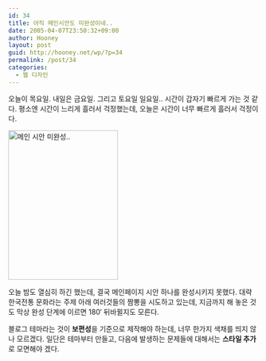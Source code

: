 ```yaml
---
id: 34
title: 아직 메인시안도 미완성이네..
date: 2005-04-07T23:50:32+09:00
author: Hooney
layout: post
guid: http://hooney.net/wp/?p=34
permalink: /post/34
categories:
  - 웹 디자인
---
```

오늘이 목요일. 내일은 금요일. 그리고 토요일 일요일.. 시간이 갑자기 빠르게 가는 것 같다. 평소엔 시간이 느리게 흘러서 걱정했는데, 오늘은 시간이 너무 빠르게 흘러서 걱정이다.

[<img src="/files/img/2005-04/_main-test.jpg" alt="메인 시안 미완성.." height="300" width="220" />](/files/img/2005-04/main-test.jpg)

오늘 밤도 열심히 하긴 했는데, 결국 메인페이지 시안 하나를 완성시키지 못했다. 대략 한국전통 문화라는 주제 아래 여러것들의 짬뽕을 시도하고 있는데, 지금까지 해 놓은 것도 막상 완성 단계에 이르면 180&#8242; 뒤바뀔지도 모른다.

블로그 테마라는 것이 **보편성**을 기준으로 제작해야 하는데, 너무 한가지 색채를 띄지 않나 모르겠다. 일단은 테마부터 만들고, 다음에 발생하는 문제들에 대해서는 **스타일 추가**로 모면해야 겠다.